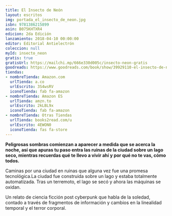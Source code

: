 ```yaml
---
title: El Insecto de Neón
layout: escritos
img: portada_el_insecto_de_neon.jpg
isbn: 9781386215899
asin: B075KHTXR4
edicion: 2da Edición
lanzamiento: 2018-04-10 00:00:00
editor: Editorial Antielectrón
coleccion: null
myId: insecto_neon
gratis: true
gratisUrl: https://mailchi.mp/666e330d005c/insecto-neon-gratis
goodreads: https://www.goodreads.com/book/show/39929110-el-insecto-de-ne-n
tiendas:
- nombreTienda: Amazon.com
  urlTienda: a.co
  urlEscrito: 3S4wsRV
  iconoTienda: fab fa-amazon
- nombreTienda: Amazon ES
  urlTienda: amzn.to
  urlEscrito: 2kLBL9x
  iconoTienda: fab fa-amazon
- nombreTienda: Otras Tiendas
  urlTienda: books2read.com/u
  urlEscrito: 4EWON0
  iconoTienda: fas fa-store
---
```


<strong>Peligrosas sombras comienzan a aparecer a medida que se acerca la noche, así que apuras tu paso entra las ruinas de la ciudad sobre un lago seco, mientras recuerdas qué te llevo a vivir ahí y por qué no te vas, cómo todos.</strong>

Caminas por una ciudad en ruinas que alguna vez fue una promesa tecnológica.La ciudad fue construida sobre un lago y estaba totalmente automatizada. Tras un terremoto, el lago se secó y ahora las máquinas se oxidan.

Un relato de ciencia ficción post cyberpunk que habla de la soledad, contado a través de fragmentos de información y cambios en la linealidad temporal y el terror corporal.